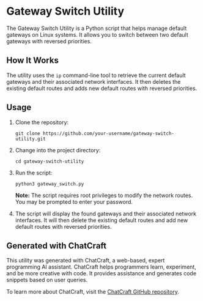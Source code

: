 # Gateway Switch Utility

The Gateway Switch Utility is a Python script that helps manage default gateways on Linux systems. It allows you to switch between two default gateways with reversed priorities.

## How It Works

The utility uses the `ip` command-line tool to retrieve the current default gateways and their associated network interfaces. It then deletes the existing default routes and adds new default routes with reversed priorities.

## Usage

1. Clone the repository:

   ```shell
   git clone https://github.com/your-username/gateway-switch-utility.git
   ```

2. Change into the project directory:

   ```shell
   cd gateway-switch-utility
   ```

3. Run the script:

   ```shell
   python3 gateway_switch.py
   ```

   **Note:** The script requires root privileges to modify the network routes. You may be prompted to enter your password.

4. The script will display the found gateways and their associated network interfaces. It will then delete the existing default routes and add new default routes with reversed priorities.

## Generated with ChatCraft

This utility was generated with ChatCraft, a web-based, expert programming AI assistant. ChatCraft helps programmers learn, experiment, and be more creative with code. It provides assistance and generates code snippets based on user queries.

To learn more about ChatCraft, visit the [ChatCraft GitHub repository](https://github.com/chatcraft-team/chatcraft).
